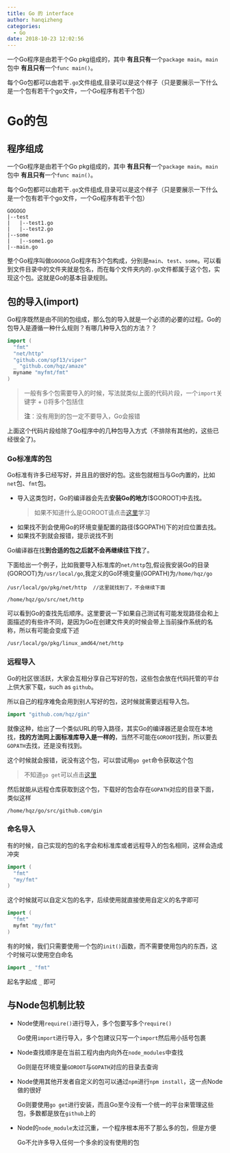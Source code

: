 ```yaml
---
title: Go 的 interface
author: hanqizheng
categories:
  - Go
date: 2018-10-23 12:02:56
---
```

一个Go程序是由若干个Go pkg组成的，其中 **有且只有**一个`package main`。`main`包中 **有且只有**一个`func main()`。

每个Go包都可以由若干`.go`文件组成,目录可以是这个样子（只是要展示一下什么是一个包有若干个go文件，一个Go程序有若干个包）

<!-- more -->
# Go的包

## 程序组成
一个Go程序是由若干个Go pkg组成的，其中 **有且只有**一个`package main`。`main`包中 **有且只有**一个`func main()`。

每个Go包都可以由若干`.go`文件组成,目录可以是这个样子（只是要展示一下什么是一个包有若干个go文件，一个Go程序有若干个包）

```
GOGOGO
|--test
|   |--test1.go
|   |--test2.go
|--some
|   |--some1.go
|--main.go
```
整个Go程序叫做`GOGOGO`,Go程序有3个包构成，分别是`main`、`test`、`some`。可以看到文件目录中的文件夹就是包名，而在每个文件夹内的`.go`文件都属于这个包，实现这个包。这就是Go的基本目录规则。

## 包的导入(import)
Go程序既然是由不同的包组成，那么包的导入就是一个必须的必要的过程。Go的包导入是遵循一种什么规则？有哪几种导入包的方法？？

```go
import (
  "fmt"
  "net/http"
  "github.com/spf13/viper"
  _ "github.com/hqz/amaze"
  myname "myfmt/fmt"
)
```
> 一般有多个包需要导入的时候，写法就类似上面的代码片段，一个`import`关键字 + ()将多个包括住
> 
> **注**：没有用到的包一定不要导入，Go会报错

上面这个代码片段给除了Go程序中的几种包导入方式（不排除有其他的，这些已经很全了)。

### Go标准库的包
Go标准有许多已经写好，并且且的很好的包。这些包就相当与Go内置的，比如`net`包、`fmt`包。

- 导入这类包时，Go的编译器会先去**安装Go的地方**($GOROOT)中去找。
  > 如果不知道什么是GOROOT请点击[这里](https://github.com/hanqizheng/Go-Learning/blob/master/%E5%9F%BA%E6%9C%AC%E8%AF%AD%E6%B3%95/GOENV.md)学习
- 如果找不到会使用Go的环境变量配置的路径($GOPATH)下的对应位置去找。
- 如果找不到就会报错，提示说找不到

Go编译器在找**到合适的包之后就不会再继续往下找**了。

下面给出一个例子，比如我要导入标准库的`net/http`包,假设我安装Go的目录(GOROOT)为`/usr/local/go`,我定义的Go环境变量(GOPATH)为`/home/hqz/go`
```
/usr/local/go/pkg/net/http  //这里就找到了，不会继续下面

/home/hqz/go/src/net/http
```
可以看到Go的查找先后顺序。这里要说一下如果自己测试有可能发现路径会和上面描述的有些许不同，是因为Go在创建文件夹的时候会带上当前操作系统的名称，所以有可能会变成下述
```
/usr/local/go/pkg/linux_amd64/net/http
```

### 远程导入
Go的社区很活跃，大家会互相分享自己写好的包，这些包会放在代码托管的平台上供大家下载，such as `github`。

所以自己的程序难免会用到别人写好的包，这时候就需要远程导入包。

```go
import "github.com/hqz/gin"
```
就像这种，给出了一个类似URL的导入路径，其实Go的编译器还是会现在本地找，**找的方法同上面标准库导入是一样的**，当然不可能在`GOROOT`找到，所以要去`GOPATH`去找，还是没有找到。

这个时候就会报错，说没有这个包，可以尝试用`go get`命令获取这个包

> 不知道`go get`可以点击[这里](https://github.com/hanqizheng/Go-Learning/blob/master/%E5%9F%BA%E6%9C%AC%E8%AF%AD%E6%B3%95/GOCMD.md)

然后就能从远程仓库获取到这个包，下载好的包会存在`GOPATH`对应的目录下面，类似这样

```
/home/hqz/go/src/github.com/gin
```
### 命名导入
有的时候，自己实现的包的名字会和标准库或者远程导入的包名相同，这样会造成冲突
```go
import (
  "fmt"
  "my/fmt"
)
```
这个时候就可以自定义包的名字，后续使用就直接使用自定义的名字即可

```go
import (
  "fmt"
  myfmt "my/fmt"
)
```
有的时候，我们只需要使用一个包的`init()`函数，而不需要使用包内的东西，这个时候可以使用空白命名

```go
import _ "fmt"
```
起名字起成 `_` 即可


## 与Node包机制比较
- Node使用`require()`进行导入，多个包要写多个`require()`
  
  Go使用`import`进行导入，多个包建议只写一个`import`然后用小括号包裹

- Node查找顺序是在当前工程内由内向外在`node_modules`中查找

  Go则是在环境变量`GOROOT`与`GOPATH`对应的目录去查询

- Node使用其他开发者自定义的包可以通过`npm`进行`npm install`，这一点Node做的很好

  Go则要使用`go get`进行安装，而且Go至今没有一个统一的平台来管理这些包，多数都是放在`github`上的

- Node的`node_module`太过沉重，一个程序根本用不了那么多的包，但是方便

  Go不允许多导入任何一个多余的没有使用的包

